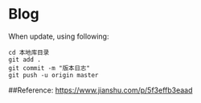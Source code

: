 # Blog

When update, using following:

``` 
cd 本地库目录
git add .
git commit -m "版本日志"
git push -u origin master
```

##Reference:
https://www.jianshu.com/p/5f3effb3eaad
